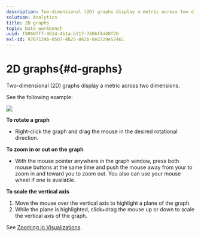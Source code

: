 ```yaml
---
description: Two-dimensional (2D) graphs display a metric across two dimensions.
solution: Analytics
title: 2D graphs
topic: Data workbench
uuid: f8860fff-4614-4b1a-b217-760bf4d48f20
exl-id: 9767124b-8507-4b25-842b-8e2729e57461
---
```

# 2D graphs{#d-graphs}

Two-dimensional (2D) graphs display a metric across two dimensions.

 See the following example:

![](assets/vis_2DGraph.png)

**To rotate a graph**

* Right-click the graph and drag the mouse in the desired rotational direction.

**To zoom in or out on the graph**

* With the mouse pointer anywhere in the graph window, press both mouse buttons at the same time and push the mouse away from your to zoom in and toward you to zoom out. You also can use your mouse wheel if one is available.

**To scale the vertical axis**

1. Move the mouse over the vertical axis to highlight a plane of the graph. 
1. While the plane is highlighted, click+drag the mouse up or down to scale the vertical axis of the graph.

See [Zooming in Visualizations](../../../../home/c-get-started/c-vis/c-zoom-vis.md#concept-7e33670bb5344f78a316f1a84cc20530).
